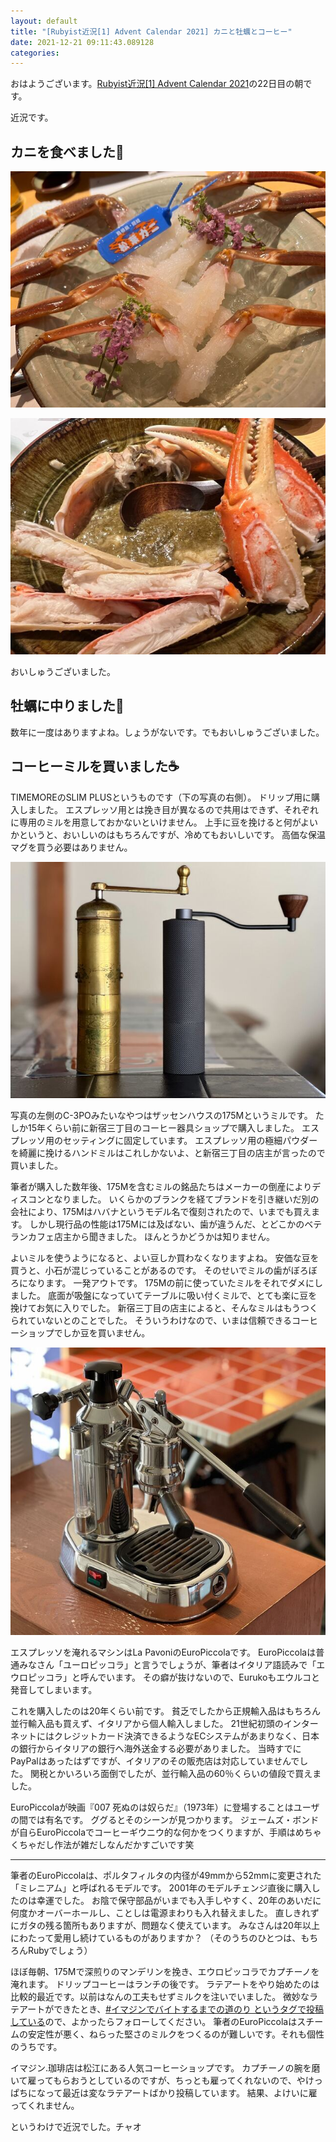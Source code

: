 ```yaml
---
layout: default
title: "[Rubyist近況[1] Advent Calendar 2021] カニと牡蠣とコーヒー"
date: 2021-12-21 09:11:43.089128
categories: 
---
```


おはようございます。[Rubyist近況[1] Advent Calendar 2021](https://adventar.org/calendars/6777)の22日目の朝です。


近況です。

## カニを食べました🦀

![](/assets/images/202112/rubyist-advent-1.jpg)

![](/assets/images/202112/rubyist-advent-2.jpg)

おいしゅうございました。

## 牡蠣に中りました🦪

数年に一度はありますよね。しょうがないです。でもおいしゅうございました。

## コーヒーミルを買いました☕

TIMEMOREのSLIM PLUSというものです（下の写真の右側）。
ドリップ用に購入しました。
エスプレッソ用とは挽き目が異なるので共用はできず、それぞれに専用のミルを用意しておかないといけません。
上手に豆を挽けると何がよいかというと、おいしいのはもちろんですが、冷めてもおいしいです。
高価な保温マグを買う必要はありません。

![TIMEMOREとザッセンハウス](/assets/images/202112/rubyist-advent-4.jpg)

写真の左側のC-3POみたいなやつはザッセンハウスの175Mというミルです。
たしか15年くらい前に新宿三丁目のコーヒー器具ショップで購入しました。
エスプレッソ用のセッティングに固定しています。
エスプレッソ用の極細パウダーを綺麗に挽けるハンドミルはこれしかないよ、と新宿三丁目の店主が言ったので買いました。


筆者が購入した数年後、175Mを含むミルの銘品たちはメーカーの倒産によりディスコンとなりました。
いくらかのブランクを経てブランドを引き継いだ別の会社により、175Mはハバナというモデル名で復刻されたので、いまでも買えます。
しかし現行品の性能は175Mには及ばない、歯が違うんだ、とどこかのベテランカフェ店主から聞きました。
ほんとうかどうかは知りません。


よいミルを使うようになると、よい豆しか買わなくなりますよね。
安価な豆を買うと、小石が混じっていることがあるのです。
そのせいでミルの歯がぼろぼろになります。
一発アウトです。
175Mの前に使っていたミルをそれでダメにしました。
底面が吸盤になっていてテーブルに吸い付くミルで、とても楽に豆を挽けてお気に入りでした。
新宿三丁目の店主によると、そんなミルはもうつくられていないとのことでした。
そういうわけなので、いまは信頼できるコーヒーショップでしか豆を買いません。

![EuroPiccola](/assets/images/202112/rubyist-advent-3.jpg)

エスプレッソを淹れるマシンはLa PavoniのEuroPiccolaです。
EuroPiccolaは普通みなさん「ユーロピッコラ」と言うでしょうが、筆者はイタリア語読みで「エウロピッコラ」と呼んでいます。
その癖が抜けないので、Eurukoもエウルコと発音してしまいます。


これを購入したのは20年くらい前です。
貧乏でしたから正規輸入品はもちろん並行輸入品も買えず、イタリアから個人輸入しました。
21世紀初頭のインターネットにはクレジットカード決済できるようなECシステムがあまりなく、日本の銀行からイタリアの銀行へ海外送金する必要がありました。
当時すでにPayPalはあったはずですが、イタリアのその販売店は対応していませんでした。
関税とかいろいろ面倒でしたが、並行輸入品の60％くらいの値段で買えました。


EuroPiccolaが映画『007 死ぬのは奴らだ』（1973年）に登場することはユーザの間では有名です。
ググるとそのシーンが見つかります。
ジェームズ・ボンドが自らEuroPiccolaでコーヒーギウニウ的な何かをつくりますが、手順はめちゃくちゃだし作法が雑だしなんだかすごいです笑

----

筆者のEuroPiccolaは、ポルタフィルタの内径が49mmから52mmに変更された「ミレニアム」と呼ばれるモデルです。
2001年のモデルチェンジ直後に購入したのは幸運でした。
お陰で保守部品がいまでも入手しやすく、20年のあいだに何度かオーバーホールし、ことしは電源まわりも入れ替えました。
直しきれずにガタの残る箇所もありますが、問題なく使えています。
みなさんは20年以上にわたって愛用し続けているものがありますか？
（そのうちのひとつは、もちろんRubyでしょう）


ほぼ毎朝、175Mで深煎りのマンデリンを挽き、エウロピッコラでカプチーノを淹れます。
ドリップコーヒーはランチの後です。
ラテアートをやり始めたのは比較的最近です。以前はなんの工夫もせずミルクを注いでいました。
微妙なラテアートができたとき、[#イマジンでバイトするまでの道のり というタグで投稿している](https://www.instagram.com/explore/tags/%E3%82%A4%E3%83%9E%E3%82%B8%E3%83%B3%E3%81%A7%E3%83%90%E3%82%A4%E3%83%88%E3%81%99%E3%82%8B%E3%81%BE%E3%81%A7%E3%81%AE%E9%81%93%E3%81%AE%E3%82%8A/)ので、よかったらフォローしてください。
筆者のEuroPiccolaはスチームの安定性が悪く、ねらった堅さのミルクをつくるのが難しいです。それも個性のうちです。


イマジン.珈琲店は松江にある人気コーヒーショップです。
カプチーノの腕を磨いて雇ってもらおうとしているのですが、ちっとも雇ってくれないので、やけっぱちになって最近は変なラテアートばかり投稿しています。
結果、よけいに雇ってくれません。


というわけで近況でした。チャオ

